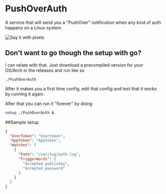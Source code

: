 PushOverAuth
============

A service that will send you a "PushOver" notification when any kind of auth happens on a Linux system.

![Say it with pixels](http://i.imgur.com/iFqlwII.png)

## Don't want to go though the setup with go?

I can relate with that. Just download a precompiled version for your OS/Arch in the releases and run like so

`./PushOverAuth`

After it makes you a first time config, edit that config and test that it works by running it again.

After that you can run it "forever" by doing

```bash
nohup ./PushOverAuth &
```

##Sample setup

```json
{
  "UserToken": "Usertoken",
  "AppToken": "Apptoken",
  "Watches": [
    {
      "Path": "/var/log/auth.log",
      "TriggerWords": [
        "Accepted publickey",
        "Accepted password"
      ]
    }
  ]
}
```
